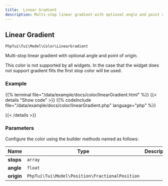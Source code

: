 ```yaml
---
title:  Linear Gradient
description: Multi-stop linear gradient with optional angle and point of origin.
---
```

##  Linear Gradient

`PhpTui\Tui\Model\Color\LinearGradient`

Multi-stop linear gradient with optional angle and point of origin.


This color is not supported by all widgets. In the case that the widget does
not support gradient fills the first stop color will be used.

### Example

{{% terminal file="/data/example/docs/color/linearGradient.html" %}}
{{< details "Show code"  >}}
{{% codeInclude file="/data/example/docs/color/linearGradient.php" language="php" %}}

{{< /details >}}
### Parameters

Configure the color using the builder methods named as follows:

| Name | Type | Description |
| --- | --- | --- |
| **stops** | `array` |  |
| **angle** | `float` |  |
| **origin** | `PhpTui\Tui\Model\Position\FractionalPosition` |  |